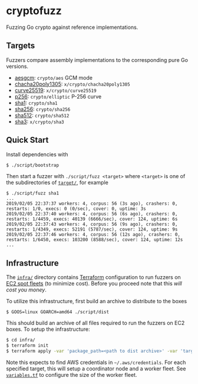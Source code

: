 # cryptofuzz

Fuzzing Go crypto against reference implementations.

## Targets

Fuzzers compare assembly implementations to the corresponding pure Go versions.

* [aesgcm](target/aesgcm): `crypto/aes` GCM mode
* [chacha20poly1305](target/chacha20poly1305): `x/crypto/chacha20poly1305`
* [curve25519](target/curve25519): `x/crypto/curve25519`
* [p256](target/p256): `crypto/elliptic` P-256 curve
* [sha1](target/sha1): `crypto/sha1`
* [sha256](target/sha256): `crypto/sha256`
* [sha512](target/sha512): `crypto/sha512`
* [sha3](target/sha3): `x/crypto/sha3`

## Quick Start

Install dependencies with

```sh
$ ./script/bootstrap
```

Then start a fuzzer with `./script/fuzz <target>` where `<target>` is one of the subdirectories of [`target/`](target), for example

```
$ ./script/fuzz sha1
...
2019/02/05 22:37:37 workers: 4, corpus: 56 (3s ago), crashers: 0, restarts: 1/0, execs: 0 (0/sec), cover: 0, uptime: 3s
2019/02/05 22:37:40 workers: 4, corpus: 56 (6s ago), crashers: 0, restarts: 1/4459, execs: 40139 (6666/sec), cover: 124, uptime: 6s
2019/02/05 22:37:43 workers: 4, corpus: 56 (9s ago), crashers: 0, restarts: 1/4349, execs: 52191 (5787/sec), cover: 124, uptime: 9s
2019/02/05 22:37:46 workers: 4, corpus: 56 (12s ago), crashers: 0, restarts: 1/6450, execs: 103200 (8588/sec), cover: 124, uptime: 12s
...
```

## Infrastructure

The [`infra/`](infra) directory contains [Terraform](https://www.terraform.io/) configuration to run fuzzers on [EC2 spot fleets](https://docs.aws.amazon.com/AWSEC2/latest/UserGuide/spot-fleet.html) (to minimize cost). Before you proceed note that this _will cost you money_.

To utilize this infrastructure, first build an archive to distribute to the boxes

```
$ GOOS=linux GOARCH=amd64 ./script/dist
```

This should build an archive of all files required to run the fuzzers on EC2 boxes. To setup the infrastructure:

```sh
$ cd infra/
$ terraform init
$ terraform apply -var 'package_path=<path to dist archive>' -var 'targets=["p256", "sha3"]'
```

Note this expects to find AWS credentials in `~/.aws/credentials`. For each specified target, this will setup a coordinator node and a worker fleet. See [`variables.tf`](infra/variables.tf) to configure the size of the worker fleet.
